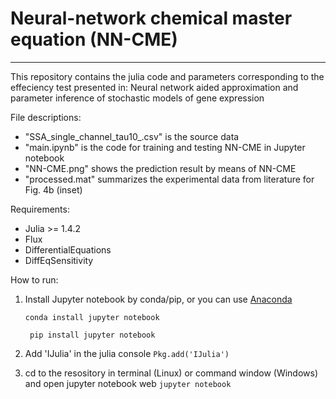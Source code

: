 # Neural-network chemical master equation (NN-CME)

***
This repository contains the julia code and parameters corresponding to the effeciency test presented in:
Neural network aided approximation and parameter inference of stochastic models of gene expression

File descriptions:

- "SSA_single_channel_tau10_.csv" is the source data 
- "main.ipynb" is the code for training and testing NN-CME in Jupyter notebook
- "NN-CME.png" shows the prediction result by means of NN-CME
- "processed.mat" summarizes the experimental data from literature for Fig. 4b (inset)

Requirements:

- Julia >= 1.4.2
- Flux
- DifferentialEquations
- DiffEqSensitivity

How to run:

1. Install Jupyter notebook by conda/pip, or you can use [Anaconda](https://www.anaconda.com/) 

   ```conda install jupyter notebook```

   ``` pip install jupyter notebook```  

2. Add 'IJulia' in the julia console
   ```Pkg.add('IJulia')```

3. cd to the resository in terminal (Linux) or command window (Windows) and open jupyter notebook web
   ```jupyter notebook```

   
